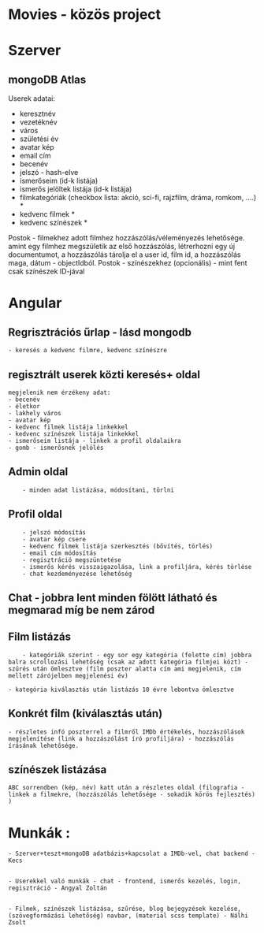 # Movies - közös project

# Szerver
## mongoDB Atlas 
Userek adatai:
- keresztnév
- vezetéknév
- város
- születési év
- avatar kép
- email cím
- becenév
- jelszó - hash-elve
- ismerőseim (id-k listája)
- ismerős jelöltek listája (id-k listája)
- filmkategóriák (checkbox lista: akció, sci-fi, rajzfilm, dráma, romkom, ....) *
- kedvenc filmek * 
- kedvenc színészek *

Postok - filmekhez
	adott filmhez hozzászólás/véleményezés lehetősége. 
	amint egy filmhez megszületik az első hozzászólás, létrerhozni egy új documentumot, a hozzászólás tárolja el a user id, film id, a hozzászólás maga, dátum - objectIdból.
Postok - színészekhez (opcionális)
		- mint fent csak színészek ID-jával


# Angular
##	Regrisztrációs űrlap - lásd mongodb
	- keresés a kedvenc filmre, kedvenc színészre

## regisztrált userek közti keresés+ oldal
	megjelenik nem érzékeny adat: 
	- becenév
	- életkor
	- lakhely város
	- avatar kép
	- kedvenc filmek listája linkekkel
	- kedvenc színészek listája linkekkel
	- ismerőseim listája - linkek a profil oldalaikra
	- gomb - ismerősnek jelölés

## Admin oldal 
		- minden adat listázása, módosítani, törlni

## Profil oldal
		- jelszó módosítás
		- avatar kép csere
		- kedvenc filmek listája szerkesztés (bővítés, törlés)
		- email cím módosítás
		- regisztráció megszüntetése
		- ismerős kérés visszaigazolása, link a profiljára, kérés törlése
		- chat kezdeményezése lehetőség
	
## Chat - jobbra lent minden fölött látható és megmarad míg be nem zárod

## Film listázás
		- kategóriák szerint - egy sor egy kategória (felette cím) jobbra balra scrollozási lehetőség (csak az adott kategória filmjei közt) - szűrés után ömlesztve (film poszter alatta cím ami megjelenik, cím mellett zárójelben megjelenési év) 
	
	- kategória kiválasztás után listázás 10 évre lebontva ömlesztve

## Konkrét film (kiválasztás után) 
    - részletes infó poszterrel a filmről IMDb értékelés, hozzászólások megjelenítése (link a hozzászólást író profiljára) - hozzászólás írásának lehetősége.

## színészek listázása 
    ABC sorrendben (kép, név) katt után a részletes oldal (filografia - linkek a filmekre, (hozzászólás lehetősége - sokadik körös fejlesztés) )



# Munkák :

	- Szerver+teszt+mongoDB adatbázis+kapcsolat a IMDb-vel, chat backend - Kecs


	- Userekkel való munkák - chat - frontend, ismerős kezelés, login, regisztráció - Angyal Zoltán


	- Filmek, színészek listázása, szűrése, blog bejegyzések kezelése, (szövegformázási lehetőség) navbar, (material scss template) - Nálhi Zsolt

	